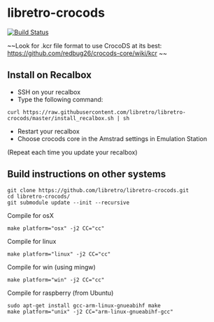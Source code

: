 # libretro-crocods

[![Build Status](https://travis-ci.org/libretro/libretro-crocods.svg?branch=master)](https://travis-ci.org/travis-ci/travis-api)

~~Look for .kcr file format to use CrocoDS at its best: https://github.com/redbug26/crocods-core/wiki/kcr ~~

## Install on Recalbox

- SSH on your recalbox
- Type the following command:
``` 
curl https://raw.githubusercontent.com/libretro/libretro-crocods/master/install_recalbox.sh | sh
``` 
- Restart your recalbox
- Choose crocods core in the Amstrad settings in Emulation Station

(Repeat each time you update your recalbox)

## Build instructions on other systems

``` 
git clone https://github.com/libretro/libretro-crocods.git
cd libretro-crocods/
git submodule update --init --recursive
``` 

Compile for osX
``` 
make platform="osx" -j2 CC="cc" 
```

Compile for linux
``` 
make platform="linux" -j2 CC="cc" 
```

Compile for win (using mingw)
``` 
make platform="win" -j2 CC="cc"
```

Compile for raspberry (from Ubuntu)
```
sudo apt-get install gcc-arm-linux-gnueabihf make
make platform="unix" -j2 CC="arm-linux-gnueabihf-gcc"
```

